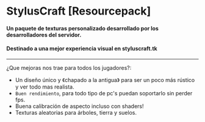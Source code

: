 # StylusCraft [Resourcepack]
#### Un paquete de texturas personalizado desarrollado por los desarrolladores del servidor.
#### Destinado a una mejor experiencia visual en styluscraft.tk
---

¿Que mejoras nos trae para todos los jugadores?:
* Un diseño único y 《chapado a la antigua》 para ser un poco más rústico y ver todo mas realista.
* `Buen rendimiento`, para todo tipo de pc's puedan soportarlo sin perder fps.
* Buena calibración de aspecto incluso con shaders!
* Texturas aleatorias para árboles, tierra y suelos.
